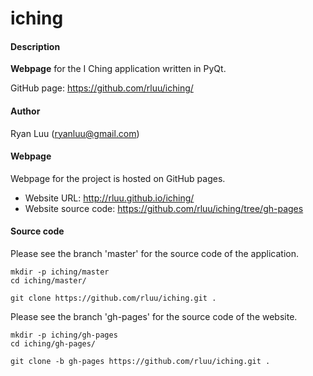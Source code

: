 iching
======

#### Description

**Webpage** for the I Ching application written in PyQt.

GitHub page: https://github.com/rluu/iching/

#### Author

Ryan Luu (ryanluu@gmail.com)

#### Webpage

Webpage for the project is hosted on GitHub pages.

- Website URL:         http://rluu.github.io/iching/
- Website source code: https://github.com/rluu/iching/tree/gh-pages

#### Source code

Please see the branch 'master' for the source code of the application.

```
mkdir -p iching/master
cd iching/master/

git clone https://github.com/rluu/iching.git .
```

Please see the branch 'gh-pages' for the source code of the website.

```
mkdir -p iching/gh-pages
cd iching/gh-pages/

git clone -b gh-pages https://github.com/rluu/iching.git .
```
